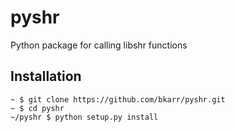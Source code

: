 # pyshr
Python package for calling libshr functions

## Installation                                                                         
    ~ $ git clone https://github.com/bkarr/pyshr.git                            
    ~ $ cd pyshr                                                                
    ~/pyshr $ python setup.py install                                                        
